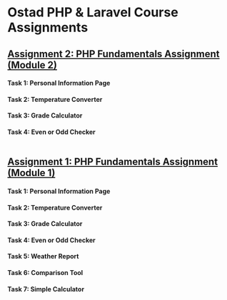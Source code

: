 # Ostad PHP & Laravel Course Assignments
## <a href="https://github.com/munaimpro/ostad_php_laravel_assignments/tree/main/Module_2">Assignment 2: PHP Fundamentals Assignment (Module 2)</a>
#### Task 1: Personal Information Page
#### Task 2: Temperature Converter
#### Task 3: Grade Calculator
#### Task 4: Even or Odd Checker<br/><br/>
## <a href="https://github.com/munaimpro/ostad_php_laravel_assignments/tree/main/Module_1">Assignment 1: PHP Fundamentals Assignment (Module 1)</a>
#### Task 1: Personal Information Page
#### Task 2: Temperature Converter
#### Task 3: Grade Calculator
#### Task 4: Even or Odd Checker
#### Task 5: Weather Report
#### Task 6: Comparison Tool
#### Task 7: Simple Calculator

